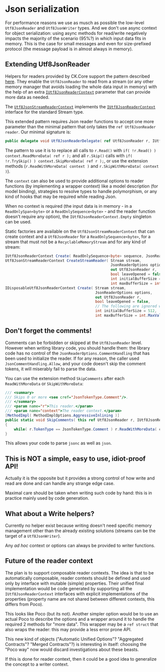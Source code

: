 # Json serialization

For performance reasons we use as musch as possible the low-level `Utf8JsonReader` and `Utf8JsonWriter`
types. And we don't use async context for object serialization: using async methods for read/write negatively
impacts the majority of the scenario (95%?) in which input data fits in memory. This is the case for small
messages and even for size-prefixed protocol (the message payload is in almost always in memory).

## Extending Utf8JsonReader
Helpers for readers provided by CK.Core support the pattern described [here](https://learn.microsoft.com/en-us/dotnet/standard/serialization/system-text-json/use-utf8jsonreader#read-from-a-stream-using-utf8jsonreader).
They enable the `Utf8JsonReader` to read from a stream (or any other memory manager that avoids loading the whole
data input in memory) with the help of an extra [`IUtf8JsonReaderContext`](IUtf8JsonReaderContext.cs) parameter
that can provide more data as needed.

The [`Utf8JsonStreamReaderContext`](Utf8JsonStreamReaderContext.cs) implements the [`IUtf8JsonReaderContext`](IUtf8JsonReaderContext.cs)
interface for the standard Stream type.

This extended pattern requires Json reader functions to accept one more parameter than the minimal pattern that
only takes the `ref Utf8JsonReader reader`. Our minimal signature is:
```csharp
public delegate void Utf8JsonReaderDelegate( ref Utf8JsonReader r, IUtf8JsonReaderContext context );
```

The pattern to use it is to replace all calls to `r.Read()` with
`if( !r.Read() ) context.ReadMoreData( ref r );` and all `r.Skip()` calls with
`if( !r.TrySkip() ) context.SkipMoreData( ref r );`, or use the extension methods (`r.ReadWithMoreData( context )`
and `r.SkipWithMoreData( context )`).

The `context` can also be used to provide additional options to reader functions (by implementing a wrapper context)
like a model description (for model binding), strategies to resolve types to handle polymorphism, or any kind of
hooks that may be required while reading Json.

When no context is required (the input data is in memory - in a `ReadOnlySpan<byte>` or a `ReadOnlySequence<byte>` -
and the reader function doesn't require any option), the `IUtf8JsonReaderContext.Empty` singleton can be used.

Static factories are available on the `Utf8JsonStreamReaderContext` that can create context and a `Utf8JsonReader`
for a `ReadOnlySequence<byte>`, for a stream that must not be a `RecyclableMemoryStream` and for any kind of stream:
```csharp
IUtf8JsonReaderContext Create( ReadOnlySequence<byte> sequence, JsonReaderOptions options, out Utf8JsonReader r ) { ... }
Utf8JsonStreamReaderContext CreateStreamReader( Stream stream,
                                                JsonReaderOptions options,
                                                out Utf8JsonReader r,
                                                bool leaveOpened = false,
                                                int initialBufferSize = 512,
                                                int maxBufferSize = int.MaxValue ) { ... }
IDisposableUtf8JsonReaderContext Create( Stream stream,
                                         JsonReaderOptions options,
                                         out Utf8JsonReader r,
                                         bool leaveOpened = false,
                                         // The following are ignored when stream is RecyclableMemoryStream.
                                         int initialBufferSize = 512, 
                                         int maxBufferSize = int.MaxValue )
```

## Don't forget the comments!
Comments can be forbidden or skipped at the `Utf8JsonReader` level. However when writing library code,
you should handle them: the library code has no control of the `JsonReaderOptions.CommentHandling` that has
been used to initialize the reader. If for any reason, the caller used `JsonCommentHandling.Allow`, and your
code doesn't skip the comment tokens, it will miserably fail to parse the data.

You can use the extension method `SkipComments` after each `ReadWithMoreData` or `SkipWithMoreData`:
```csharp
/// <summary>
/// Skips 0 or more <see cref="JsonTokenType.Comment"/>.
/// </summary>
/// <param name="r">This reader.</param>
/// <param name="context">The reader context.</param>
[MethodImpl( MethodImplOptions.AggressiveInlining )]
public static void SkipComments( this ref Utf8JsonReader r, IUtf8JsonReaderContext context )
{
    while( r.TokenType == JsonTokenType.Comment ) r.ReadWithMoreData( context );
}
```

This allows your code to parse `jsonc` as well as `json`.

## This is NOT a simple, easy to use, idiot-proof API!
Actually it is the opposite but it provides a strong control of how write and read are done and can handle
any strange edge case.

Maximal care should be taken when writing such code by hand: this is in practice mainly used by code generation.

## What about a Write helpers?
Currently no helper exist because writing doesn't need specific memory management other than the already
existing solutions (streams can be the target of a `Utf8JsonWriter`).

Any _ad hoc_ context or options can always be provided to writer functions. 

## Future of the reader context
The plan is to support composable reader contexts. The idea is that to be automatically composable,
reader contexts should be defined and used only by interface with mutable (simple) properties.
Their unified final implementation would be code generated by supporting all the `IUtf8JsonReaderContext` interfaces
with explicit implementations of the properties (property name are not shared between different contexts, this differs
from Poco).

This looks like Poco (but its not). Another simpler option would be to use an actual Poco to describe the options and a wrapper
around it to handle the required 2 methods for "more data". This wrapper may be a `ref struct` that also wraps the
reader: this may provide a less error prone API.

This new kind of objects ("Automatic Unified Options"? "Aggregated Contracts"? "Merged Contracts"?) is interesting in itself:
choosing the "Poco way" now would discard investigations about these beasts.

If this is done for reader context, then it could be a good idea to generalize the concept to a writer context.
